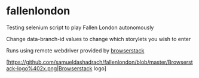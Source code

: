 # fallenlondon

Testing selenium script to play Fallen London autonomously

Change data-branch-id values to change which storylets you wish to enter

Runs using remote webdriver provided by [browserstack](http://www.browserstack.com)

[https://github.com/samueldashadrach/fallenlondon/blob/master/Browserstack-logo%402x.png|Browserstack logo]
